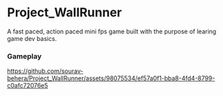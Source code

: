 # Project_WallRunner
A fast paced, action paced mini fps game built with the purpose of learing game dev basics.

### Gameplay
https://github.com/sourav-behera/Project_WallRunner/assets/98075534/ef57a0f1-bba8-4fd4-8799-c0afc72076e5

